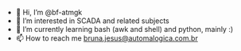 - 👋 Hi, I’m @bf-atmgk
- 👀 I’m interested in SCADA and related subjects
- 🌱 I’m currently learning bash (awk and shell) and python, mainly :)
- 📫 How to reach me bruna.jesus@automalogica.com.br

<!---
bf-atmgk/bf-atmgk is a ✨ special ✨ repository because its `README.md` (this file) appears on your GitHub profile.
You can click the Preview link to take a look at your changes.
--->
